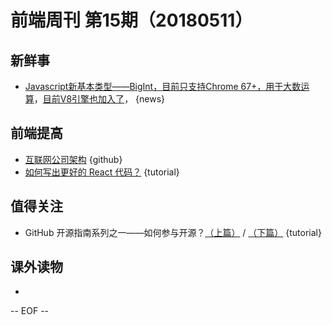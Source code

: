 # 前端周刊 第15期（20180511）

## 新鲜事
- [Javascript新基本类型——BigInt，目前只支持Chrome 67+，用于大数运算](https://developers.google.com/web/updates/2018/05/bigint)，[目前V8引擎也加入了](https://v8project.blogspot.jp/2018/05/bigint.html?utm_source=ESnextNews.com&utm_medium=Weekly+Newsletter&utm_campaign=2018-05-08)， {news}

## 前端提高
- [互联网公司架构](https://github.com/davideuler/architecture.of.internet-product) {github}
- [如何写出更好的 React 代码？](https://juejin.im/post/5ae975d26fb9a07aa92588b7) {tutorial}

## 值得关注
- GitHub 开源指南系列之一——如何参与开源？[（上篇）](https://mp.weixin.qq.com/s/2iyZlUZQ7RTNXGJoE-0Gqg) / [（下篇）](https://mp.weixin.qq.com/s/IF4TRYCVhFEtV_1CDv8_3w) {tutorial}

## 课外读物
-

[//]: # (分类图标
    新闻 {news}
    视频 {video}
    教程 {tutorial}
    代码 {code}
    演示 {demo}
    观点 {opinion}
    技巧 {tips}
    工具 {tools}
    书籍 {book}
    文档 {doc}
    GayHub {github}
    规范 {w3c}
    规范 {mdn}
    Three.js {threejs}
  )

-- EOF --